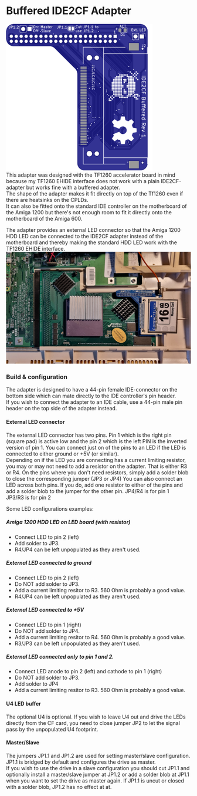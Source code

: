 # Buffered IDE2CF Adapter
<img src="rev1\images\pcb_top.svg" alt="PCB top" width="400"/><br/>
This adapter was designed with the TF1260 accelerator board in mind because my TF1260 EHIDE interface does not work with a plain IDE2CF-adapter but works fine with a buffered adapter.  
The shape of the adapter makes it fit directly on top of the Tf1260 even if there are heatsinks on the CPLDs.  
It can also be fitted onto the standard IDE controller on the motherboard of the Amiga 1200 but there's not enough room to fit it directly onto the motherboard of the Amiga 600.  

The adapter provides an external LED connector so that the Amiga 1200 HDD LED can be connected to the IDE2CF adapter instead of the motherboard and thereby making the standard HDD LED work with the TF1260 EHIDE interface.  
<img src="rev1\images\tf1260.jpg" alt="Adapter installed on TF1260" width="600"/><br/>

### Build & configuration
The adapter is designed to have a 44-pin female IDE-connector on the bottom side which can mate directly to the IDE controller's pin header.  
If you wish to connect the adapter to an IDE cable, use a 44-pin male pin header on the top side of the adapter instead.

#### External LED connector
The external LED connector has two pins. Pin 1 which is the right pin (square pad) is active low and the pin 2 which is the left PIN is the inverted version of pin 1.
You can connect just on of the pins to an LED if the LED is connected to either ground or +5V (or similar).  
Depending on if the LED you are connecting has a current limiting resistor, you may or may not need to add a resistor on the adapter. That is either R3 or R4. On the pins where you don't need resistors, simply add a solder blob to close the corresponding jumper (JP3 or JP4)
You can also connect an LED across both pins. If you do, add one resistor to either of the pins and add a solder blob to the jumper for the other pin.
JP4/R4 is for pin 1  
JP3/R3 is for pin 2  

Some LED configurations examples:

##### Amiga 1200 HDD LED on LED board (with resistor)
* Connect LED to pin 2 (left)
* Add solder to JP3.  
* R4/JP4 can be left unpopulated as they aren't used.

##### External LED connected to ground
* Connect LED to pin 2 (left)  
* Do NOT add solder to JP3.  
* Add a current limiting resitor to R3. 560 Ohm is probably a good value.  
* R4/JP4 can be left unpopulated as they aren't used.

##### External LED connected to +5V
* Connect LED to pin 1 (right)  
* Do NOT add solder to JP4.  
* Add a current limiting resitor to R4. 560 Ohm is probably a good value.  
* R3/JP3 can be left unpopulated as they aren't used.

##### External LED connected only to pin 1 and 2.
* Connect LED anode to pin 2 (left) and cathode to pin 1 (right)  
* Do NOT add solder to JP3.  
* Add solder to JP4
* Add a current limiting resitor to R3. 560 Ohm is probably a good value.  

#### U4 LED buffer
The optional U4 is optional.
If you wish to leave U4 out and drive the LEDs directly from the CF card, you need to close jumper JP2 to let the signal pass by the unpopulated U4 footprint.

#### Master/Slave
The jumpers JP1.1 and JP1.2 are used for setting master/slave configuration. JP1.1 is bridged by default and configures the drive as master.  
If you wish to use the drive in a slave configuration you should cut JP1.1 and optionally install a master/slave jumper at JP1.2 or add a solder blob at JP1.1 when you want to set the drive as master again.
If JP1.1 is uncut or closed with a solder blob, JP1.2 has no effect at at.

